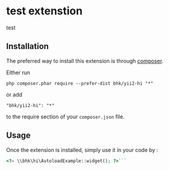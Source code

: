 test extenstion
===============
test

Installation
------------

The preferred way to install this extension is through [composer](http://getcomposer.org/download/).

Either run

```
php composer.phar require --prefer-dist bhk/yii2-hi "*"
```

or add

```
"bhk/yii2-hi": "*"
```

to the require section of your `composer.json` file.


Usage
-----

Once the extension is installed, simply use it in your code by  :

```php
<?= \\bhk\hi\AutoloadExample::widget(); ?>```